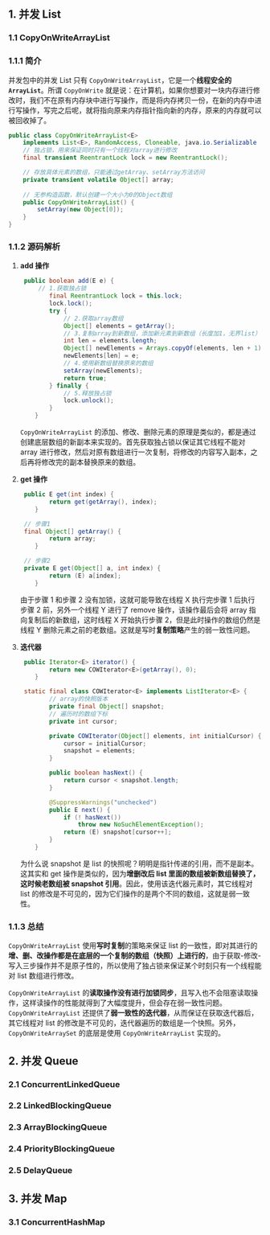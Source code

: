 ## 1. 并发 List

### 1.1 CopyOnWriteArrayList

### 1.1.1 简介

并发包中的并发 List 只有 `CopyOnWriteArrayList`，它是一个**线程安全的 `ArrayList`**。所谓 `CopyOnWrite` 就是说：在计算机，如果你想要对一块内存进行修改时，我们不在原有内存块中进行写操作，而是将内存拷贝一份，在新的内存中进行写操作，写完之后呢，就将指向原来内存指针指向新的内存，原来的内存就可以被回收掉了。

```java
public class CopyOnWriteArrayList<E>
    implements List<E>, RandomAccess, Cloneable, java.io.Serializable  {
    // 独占锁，用来保证同时只有一个线程对array进行修改
    final transient ReentrantLock lock = new ReentrantLock();

    // 存放具体元素的数组，只能通过getArray、setArray方法访问
    private transient volatile Object[] array;
    
    // 无参构造函数，默认创建一个大小为0的Object数组
    public CopyOnWriteArrayList() {
        setArray(new Object[0]);
    }
}
```



### 1.1.2 源码解析

1. **add 操作**

   ```java
   	public boolean add(E e) {
       	// 1.获取独占锁
           final ReentrantLock lock = this.lock;
           lock.lock();
           try {
               // 2.获取array数组
               Object[] elements = getArray();
               // 3.复制array到新数组，添加新元素到新数组（长度加1，无界list）
               int len = elements.length;
               Object[] newElements = Arrays.copyOf(elements, len + 1);
               newElements[len] = e;
               // 4.使用新数组替换原来的数组
               setArray(newElements);
               return true;
           } finally {
               // 5.释放独占锁
               lock.unlock();
           }
       }
   ```

   `CopyOnWriteArrayList` 的添加、修改、删除元素的原理是类似的，都是通过创建底层数组的新副本来实现的。首先获取独占锁以保证其它线程不能对 array 进行修改，然后对原有数组进行一次复制，将修改的内容写入副本，之后再将修改完的副本替换原来的数组。

2. **get 操作**

   ```java
   	public E get(int index) {
           return get(getArray(), index);
       }
   
   	// 步骤1
   	final Object[] getArray() {
           return array;
       }
   
   	// 步骤2
   	private E get(Object[] a, int index) {
           return (E) a[index];
       }
   ```

   由于步骤 1 和步骤 2 没有加锁，这就可能导致在线程 X 执行完步骤 1 后执行步骤 2 前，另外一个线程 Y 进行了 remove 操作，该操作最后会将 array 指向复制后的新数组，这时线程 X 开始执行步骤 2，但是此时操作的数组仍然是线程 Y 删除元素之前的老数组。这就是写时**复制策略**产生的弱一致性问题。

3. **迭代器**

   ```java
   	public Iterator<E> iterator() {
           return new COWIterator<E>(getArray(), 0);
       }
   
   	static final class COWIterator<E> implements ListIterator<E> {
           // array的快照版本
           private final Object[] snapshot;
           // 遍历时的数组下标
           private int cursor;
   
           private COWIterator(Object[] elements, int initialCursor) {
               cursor = initialCursor;
               snapshot = elements;
           }
   
           public boolean hasNext() {
               return cursor < snapshot.length;
           }
   
           @SuppressWarnings("unchecked")
           public E next() {
               if (! hasNext())
                   throw new NoSuchElementException();
               return (E) snapshot[cursor++];
           }
       }
   ```

   为什么说 snapshot 是 list 的快照呢？明明是指针传递的引用，而不是副本。这其实和 get 操作是类似的，因为**增删改后 list 里面的数组被新数组替换了，这时候老数组被 snapshot 引用**。因此，使用该迭代器元素时，其它线程对 list 的修改是不可见的，因为它们操作的是两个不同的数组，这就是弱一致性。



### 1.1.3 总结

`CopyOnWriteArrayList` 使用**写时复制**的策略来保证 list 的一致性，即对其进行的**增、删、改操作都是在底层的一个复制的数组（快照）上进行的**，由于获取-修改-写入三步操作并不是原子性的，所以使用了独占锁来保证某个时刻只有一个线程能对 list 数组进行修改。

`CopyOnWriteArrayList` 的**读取操作没有进行加锁同步**，且写入也不会阻塞读取操作，这样读操作的性能就得到了大幅度提升，但会存在弱一致性问题。`CopyOnWriteArrayList` 还提供了**弱一致性的迭代器**，从而保证在获取迭代器后，其它线程对 list 的修改是不可见的，迭代器遍历的数组是一个快照。另外，`CopyOnWriteArraySet` 的底层是使用 `CopyOnWriteArrayList` 实现的。



## 2. 并发 Queue

### 2.1 ConcurrentLinkedQueue



### 2.2 LinkedBlockingQueue



### 2.3 ArrayBlockingQueue



### 2.4 PriorityBlockingQueue



### 2.5 DelayQueue





## 3. 并发 Map

### 3.1 ConcurrentHashMap



